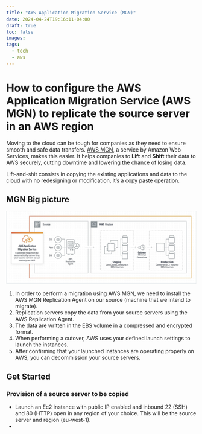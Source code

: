 ```yaml
---
title: "AWS Application Migration Service (MGN)"
date: 2024-04-24T19:16:11+04:00
draft: true
toc: false
images:
tags:
  - tech
  - aws
---
```


# How to configure the AWS Application Migration Service (AWS MGN) to replicate the source server in an AWS region

Moving to the cloud can be tough for companies as they need to ensure smooth and safe data transfers. [AWS MGN](https://aws.amazon.com/application-migration-service/), a service by Amazon Web Services, makes this easier. It helps companies to **Lift** and **Shift** their data to AWS securely, cutting downtime and lowering the chance of losing data.

Lift-and-shit consists in copying the existing applications and data to the cloud with no redesigning or modification, it’s a copy paste operation.

## MGN Big picture 

![](./images/1.png)

1. In order to perform a migration using AWS MGN, we need to install the AWS MGN Replication Agent on our source (machine that we intend to migrate). 
2. Replication servers copy the data from your source servers using the AWS Replication Agent. 
3. The data are written in the EBS volume in a compressed and encrypted format. 
4. When performing a cutover, AWS uses your defined launch settings to launch the instances. 
5. After confirming that your launched instances are operating properly on AWS, you can decommission your source servers.


## Get Started

### Provision of a source server to be copied

- Launch an Ec2 instance with public IP enabled and inbound 22 (SSH) and 80 (HTTP) open in any region of your choice. This will be the source server and region (eu-west-1).
- 